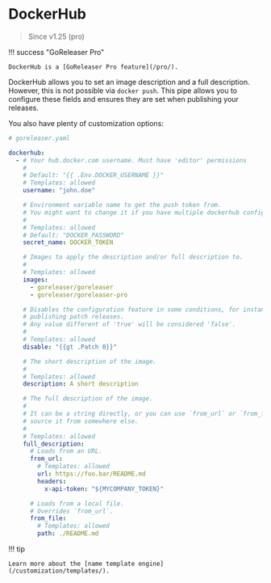 # DockerHub

> Since v1.25 (pro)

!!! success "GoReleaser Pro"

    DockerHub is a [GoReleaser Pro feature](/pro/).

DockerHub allows you to set an image description and a full description.
However, this is not possible via `docker push`.
This pipe allows you to configure these fields and ensures they are set when
publishing your releases.

You also have plenty of customization options:

```yaml
# goreleaser.yaml

dockerhub:
  - # Your hub.docker.com username. Must have 'editor' permissions
    #
    # Default: "{{ .Env.DOCKER_USERNAME }}"
    # Templates: allowed
    username: "john.doe"

    # Environment variable name to get the push token from.
    # You might want to change it if you have multiple dockerhub configurations.
    #
    # Templates: allowed
    # Default: "DOCKER_PASSWORD"
    secret_name: DOCKER_TOKEN

    # Images to apply the description and/or full description to.
    #
    # Templates: allowed
    images:
      - goreleaser/goreleaser
      - goreleaser/goreleaser-pro

    # Disables the configuration feature in some conditions, for instance, when
    # publishing patch releases.
    # Any value different of 'true' will be considered 'false'.
    #
    # Templates: allowed
    disable: "{{gt .Patch 0}}"

    # The short description of the image.
    #
    # Templates: allowed
    description: A short description

    # The full description of the image.
    #
    # It can be a string directly, or you can use `from_url` or `from_file` to
    # source it from somewhere else.
    #
    # Templates: allowed
    full_description:
      # Loads from an URL.
      from_url:
        # Templates: allowed
        url: https://foo.bar/README.md
        headers:
          x-api-token: "${MYCOMPANY_TOKEN}"

      # Loads from a local file.
      # Overrides `from_url`.
      from_file:
        # Templates: allowed
        path: ./README.md
```

!!! tip

    Learn more about the [name template engine](/customization/templates/).
